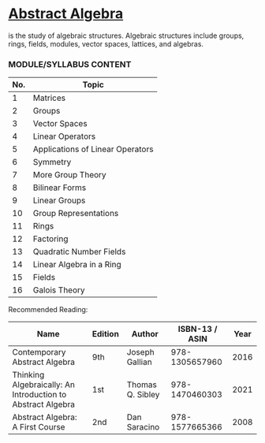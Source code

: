 # [Abstract Algebra](https://en.wikipedia.org/wiki/Abstract_algebra) 
is the study of algebraic structures. Algebraic structures include groups, rings, fields, modules, vector spaces, lattices, and algebras.
### MODULE/SYLLABUS CONTENT

| **No.** | **Topic** |
|---|---|
| 1 | Matrices |
| 2 | Groups |
| 3 | Vector Spaces |
| 4 | Linear Operators |
| 5 | Applications of Linear Operators |
| 6 | Symmetry |
| 7 | More Group Theory |
| 8 | Bilinear Forms |
| 9 | Linear Groups |
| 10 | Group Representations |
| 11 | Rings |
| 12 | Factoring |
| 13 | Quadratic Number Fields |
| 14 | Linear Algebra in a Ring |
| 15 | Fields |
| 16 | Galois Theory |



Recommended Reading:

| **Name** | **Edition** | **Author** | **ISBN-13** / **ASIN** | **Year** |
|---|---|---|---|---|
|  Contemporary Abstract Algebra | 9th | Joseph Gallian | 978-1305657960 | 2016 |
| Thinking Algebraically: An Introduction to Abstract Algebra | 1st | Thomas Q. Sibley | 978-1470460303 | 2021 |
| Abstract Algebra: A First Course | 2nd | Dan Saracino | 978-1577665366 | 2008 |